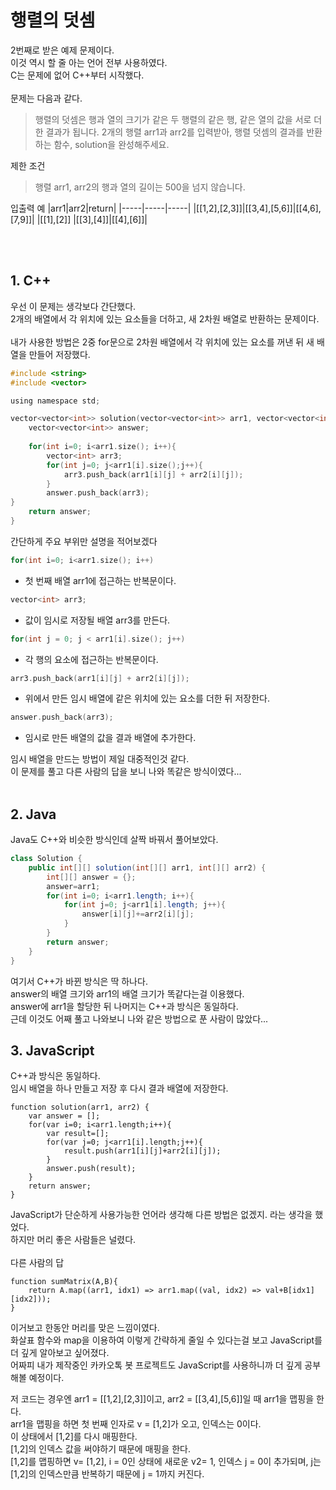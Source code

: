 # 행렬의 덧셈

2번째로 받은 예제 문제이다.<br/>
이것 역시 할 줄 아는 언어 전부 사용하였다.<br/>
C는 문제에 없어 C++부터 시작했다.<br/>
<br/>
문제는 다음과 같다.<br/>
>행렬의 덧셈은 행과 열의 크기가 같은 두 행렬의 같은 행, 같은 열의 값을 서로 더한 결과가 됩니다. 2개의 행렬 arr1과 arr2를 입력받아, 행렬 덧셈의 결과를 반환하는 함수, solution을 완성해주세요.

제한 조건
>행렬 arr1, arr2의 행과 열의 길이는 500을 넘지 않습니다.

입출력 예
|arr1|arr2|return|
|-----|-----|-----|
|[[1,2],[2,3]]|[[3,4],[5,6]]|[[4,6],[7,9]]|
|[[1],[2]]	|[[3],[4]]|[[4],[6]]|		

<br/><br/>

## 1. C++

우선 이 문제는 생각보다 간단했다.<br/>
2개의 배열에서 각 위치에 있는 요소들을 더하고, 새 2차원 배열로 반환하는 문제이다.<br/><br/>
내가 사용한 방법은 2중 for문으로 2차원 배열에서 각 위치에 있는 요소를 꺼낸 뒤 새 배열을 만들어 저장했다.<br/>

``` C
#include <string>
#include <vector>

using namespace std;

vector<vector<int>> solution(vector<vector<int>> arr1, vector<vector<int>> arr2) {
    vector<vector<int>> answer;
    
    for(int i=0; i<arr1.size(); i++){
        vector<int> arr3;
        for(int j=0; j<arr1[i].size();j++){
            arr3.push_back(arr1[i][j] + arr2[i][j]);
        }
        answer.push_back(arr3);
}
    return answer;
}
```
간단하게 주요 부위만 설명을 적어보겠다

``` C
for(int i=0; i<arr1.size(); i++)
```
- 첫 번째 배열 arr1에 접근하는 반복문이다. 
``` C
vector<int> arr3;
```
- 값이 임시로 저장될 배열 arr3를 만든다.
``` C
for(int j = 0; j < arr1[i].size(); j++)
```
- 각 행의 요소에 접근하는 반복문이다.

``` C
arr3.push_back(arr1[i][j] + arr2[i][j]);
```
- 위에서 만든 임시 배열에 같은 위치에 있는 요소를 더한 뒤 저장한다.

``` C
answer.push_back(arr3);
```
- 임시로 만든 배열의 값을 결과 배열에 추가한다.

임시 배열을 만드는 방법이 제일 대중적인것 같다.<br/>
이 문제를 풀고 다른 사람의 답을 보니 나와 똑같은 방식이였다...<br/><br/>

## 2. Java

Java도 C++와 비슷한 방식인데 살짝 바꿔서 풀어보았다.
``` JAVA
class Solution {
    public int[][] solution(int[][] arr1, int[][] arr2) {
        int[][] answer = {};
        answer=arr1;
        for(int i=0; i<arr1.length; i++){
            for(int j=0; j<arr1[i].length; j++){
                answer[i][j]+=arr2[i][j];
            }
        }
        return answer;
    }
}
```
여기서 C++가 바뀐 방식은 딱 하나다.<br/>
answer의 배열 크기와 arr1의 배열 크기가 똑같다는걸 이용했다.<br/>
answer에 arr1을 할당한 뒤 나머지는 C++과 방식은 동일하다.<br/>
근데 이것도 어째 풀고 나와보니 나와 같은 방법으로 푼 사람이 많았다...<br/>

## 3. JavaScript

C++과 방식은 동일하다.<br/>
임시 배열을 하나 만들고 저장 후 다시 결과 배열에 저장한다.
<br/>

``` JS
function solution(arr1, arr2) {
    var answer = [];
    for(var i=0; i<arr1.length;i++){
        var result=[];
        for(var j=0; j<arr1[i].length;j++){
            result.push(arr1[i][j]+arr2[i][j]);
        }
        answer.push(result);
    }
    return answer;
}
```
JavaScript가 단순하게 사용가능한 언어라 생각해 다른 방법은 없겠지. 라는 생각을 했었다.<br/>
하지만 머리 좋은 사람들은 널렸다.<br/><br/>
다른 사람의 답
``` JS
function sumMatrix(A,B){
    return A.map((arr1, idx1) => arr1.map((val, idx2) => val+B[idx1][idx2]));
}
```
이거보고 한동안 머리를 맞은 느낌이였다.<br/>
화살표 함수와 map을 이용하여 이렇게 간략하게 줄일 수 있다는걸 보고 JavaScript를 더 깊게 알아보고 싶어졌다.<br/>
어짜피 내가 제작중인 카카오톡 봇 프로젝트도 JavaScript를 사용하니까 더 깊게 공부해볼 예정이다.<br/>

저 코드는 경우엔 arr1 = [[1,2],[2,3]]이고, arr2 = [[3,4],[5,6]]일 때 arr1을 맵핑을 한다.<br/>
arr1을 맵핑을 하면 첫 번째 인자로 v = [1,2]가 오고, 인덱스는 0이다.<br/>
이 상태에서 [1,2]를 다시 매핑한다.<br/>
[1,2]의 인덱스 값을 써야하기 때문에 매핑을 한다.<br/>
[1,2]를 맵핑하면 v= [1,2], i = 0인 상태에 새로운 v2= 1, 인덱스 j = 0이 추가되며, j는 [1,2]의 인덱스만큼 반복하기 때문에 j = 1까지 커진다.<br/><br/>


